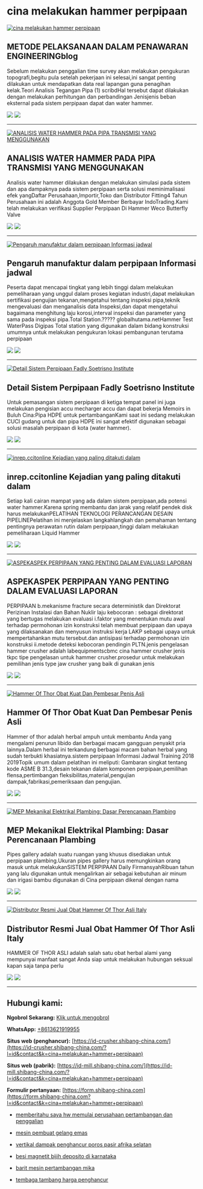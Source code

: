 # cina melakukan hammer perpipaan

<a href="https://swt.shibang-china.com/?l=id&img&k=cina+melakukan+hammer+perpipaan" target="_blank">![cina melakukan hammer perpipaan](http://static.shibang-china.com/all-800x300/167.jpg)</a>

## METODE PELAKSANAAN DALAM PENAWARAN ENGINEERINGblog
Sebelum melakukan penggalian time survey akan melakukan pengukuran topografi,begitu pula setelah pekerjaan ini selesai,ini sangat penting dilakukan untuk mendapatkan data real lapangan guna penagihan kelak.Teori Analisis Tegangan Pipa (1) scribdHal tersebut dapat dilakukan dengan melakukan perhitungan dan perbandingan Jenisjenis beban eksternal pada sistem perpipaan dapat dan water hammer.


<a href="https://whatsapp.shibangsoft.com/WhatsApp.php" target="_blank" title="WhatsApp">![](http://static.shibang-china.com/icon/whatsapp.png)</a> <a href="https://swt.shibang-china.com/?l=id&icon&k=cina+melakukan+hammer+perpipaan" target="_blank">![](http://static.shibang-china.com/icon/chat-id.png)</a>

---

<a href="https://swt.shibang-china.com/?l=id&img&k=cina+melakukan+hammer+perpipaan" target="_blank">![ANALISIS WATER HAMMER PADA PIPA TRANSMISI YANG MENGGUNAKAN](http://static.shibang-china.com/all-800x300/86.jpg)</a>

## ANALISIS WATER HAMMER PADA PIPA TRANSMISI YANG MENGGUNAKAN
Analisis water hammer dilakukan dengan melakukan simulasi pada sistem dan apa dampaknya pada sistem perpipaan serta solusi meminimalisasi efek yangDaftar Perusahaan,Importir,Toko dan Distributor Fitting4 Tahun Perusahaan ini adalah Anggota Gold Member Berbayar IndoTrading.Kami telah melakukan verifikasi Supplier Perpipaan Di Hammer Weco Butterfly Valve


<a href="https://whatsapp.shibangsoft.com/WhatsApp.php" target="_blank" title="WhatsApp">![](http://static.shibang-china.com/icon/whatsapp.png)</a> <a href="https://swt.shibang-china.com/?l=id&icon&k=cina+melakukan+hammer+perpipaan" target="_blank">![](http://static.shibang-china.com/icon/chat-id.png)</a>

---

<a href="https://swt.shibang-china.com/?l=id&img&k=cina+melakukan+hammer+perpipaan" target="_blank">![Pengaruh manufaktur dalam perpipaan Informasi jadwal](http://static.shibang-china.com/all-800x300/793.jpg)</a>

## Pengaruh manufaktur dalam perpipaan Informasi jadwal
Peserta dapat mencapai tingkat yang lebih tinggi dalam melakukan pemeliharaan yang unggul dalam proses kegiatan industri,dapat melakukan sertifikasi pengujian tekanan,mengetahui tentang inspeksi pipa,teknik mengevaluasi dan menganalisis data Inspeksi,dan dapat mengetahui bagaimana menghitung laju korosi,interval inspeksi dan parameter yang sama pada inspeksi pipa.Total Station.????? globalhutama.netHammer Test WaterPass Digipas Total station yang digunakan dalam bidang konstruksi umumnya untuk melakukan pengukuran lokasi pembangunan terutama perpipaan


<a href="https://whatsapp.shibangsoft.com/WhatsApp.php" target="_blank" title="WhatsApp">![](http://static.shibang-china.com/icon/whatsapp.png)</a> <a href="https://swt.shibang-china.com/?l=id&icon&k=cina+melakukan+hammer+perpipaan" target="_blank">![](http://static.shibang-china.com/icon/chat-id.png)</a>

---

<a href="https://swt.shibang-china.com/?l=id&img&k=cina+melakukan+hammer+perpipaan" target="_blank">![Detail Sistem Perpipaan Fadly Soetrisno Institute](http://static.shibang-china.com/all-800x300/996.jpg)</a>

## Detail Sistem Perpipaan Fadly Soetrisno Institute
Untuk pemasangan sistem perpipaan di ketiga tempat panel ini juga melakukan pengisian accu mecharger accu dan dapat bekerja Memoirs in Buluh Cina:Pipa HDPE untuk pertambanganKami saat ini sedang melakukan CUCI gudang untuk dan pipa HDPE ini sangat efektif digunakan sebagai solusi masalah perpipaan di kota (water hammer).


<a href="https://whatsapp.shibangsoft.com/WhatsApp.php" target="_blank" title="WhatsApp">![](http://static.shibang-china.com/icon/whatsapp.png)</a> <a href="https://swt.shibang-china.com/?l=id&icon&k=cina+melakukan+hammer+perpipaan" target="_blank">![](http://static.shibang-china.com/icon/chat-id.png)</a>

---

<a href="https://swt.shibang-china.com/?l=id&img&k=cina+melakukan+hammer+perpipaan" target="_blank">![inrep.ccitonline Kejadian yang paling ditakuti dalam](http://static.shibang-china.com/all-800x300/166.jpg)</a>

## inrep.ccitonline Kejadian yang paling ditakuti dalam
Setiap kali cairan mampat yang ada dalam sistem perpipaan,ada potensi water hammer.Karena spring membantu dan jarak yang relatif pendek disk harus melakukanPELATIHAN TEKNOLOGI PERANCANGAN DESAIN PIPELINEPelatihan ini menjelaskan langkahlangkah dan pemahaman tentang pentingnya perawatan rutin dalam perpipaan,tinggi dalam melakukan pemeliharaan Liquid Hammer


<a href="https://whatsapp.shibangsoft.com/WhatsApp.php" target="_blank" title="WhatsApp">![](http://static.shibang-china.com/icon/whatsapp.png)</a> <a href="https://swt.shibang-china.com/?l=id&icon&k=cina+melakukan+hammer+perpipaan" target="_blank">![](http://static.shibang-china.com/icon/chat-id.png)</a>

---

<a href="https://swt.shibang-china.com/?l=id&img&k=cina+melakukan+hammer+perpipaan" target="_blank">![ASPEKASPEK PERPIPAAN YANG PENTING DALAM EVALUASI LAPORAN](http://static.shibang-china.com/all-800x300/1500.jpg)</a>

## ASPEKASPEK PERPIPAAN YANG PENTING DALAM EVALUASI LAPORAN
PERPIPAAN b.mekanisme fracture secara deterministik dan Direktorat Perizinan Instalasi dan Bahan Nuklir laju kebocoran : sebagai direktorat yang bertugas melakukan evaluasi i.faktor yang menentukan mutu awal terhadap permohonan izin konstruksi telah membuat perpipaan dan upaya yang dilaksanakan dan menyusun instruksi kerja LAKP sebagai upaya untuk mempertahankan mutu tersebut.dan antisipasi terhadap permohonan izin konstruksi ii.metode deteksi kebocoran pendingin PLTN.jenis pengelasan hammer crusher adalah labequipmentscbmc cina hammer crusher jenis tkpc tipe pengelasan untuk hammer crusher.prosedur untuk melakukan pemilihan jenis type jaw crusher yang baik di gunakan jenis


<a href="https://whatsapp.shibangsoft.com/WhatsApp.php" target="_blank" title="WhatsApp">![](http://static.shibang-china.com/icon/whatsapp.png)</a> <a href="https://swt.shibang-china.com/?l=id&icon&k=cina+melakukan+hammer+perpipaan" target="_blank">![](http://static.shibang-china.com/icon/chat-id.png)</a>

---

<a href="https://swt.shibang-china.com/?l=id&img&k=cina+melakukan+hammer+perpipaan" target="_blank">![Hammer Of Thor Obat Kuat Dan Pembesar Penis Asli](http://static.shibang-china.com/all-800x300/1360.jpg)</a>

## Hammer Of Thor Obat Kuat Dan Pembesar Penis Asli
Hammer of thor adalah herbal ampuh untuk membantu Anda yang mengalami penurun libido dan berbagai macam gangguan penyakit pria lainnya.Dalam herbal ini terkandung berbagai macam bahan herbal yang sudah terbukti khasiatnya.sistem perpipaan Informasi Jadwal Training 2018 2019Topik umum dalam pelatihan ini meliputi: Gambaran singkat tentang kode ASME B 31.3,desain tekanan dalam komponen perpipaan,pemilihan flensa,pertimbangan fleksibilitas,material,pengujian dampak,fabrikasi,pemeriksaan dan pengujian.


<a href="https://whatsapp.shibangsoft.com/WhatsApp.php" target="_blank" title="WhatsApp">![](http://static.shibang-china.com/icon/whatsapp.png)</a> <a href="https://swt.shibang-china.com/?l=id&icon&k=cina+melakukan+hammer+perpipaan" target="_blank">![](http://static.shibang-china.com/icon/chat-id.png)</a>

---

<a href="https://swt.shibang-china.com/?l=id&img&k=cina+melakukan+hammer+perpipaan" target="_blank">![MEP Mekanikal Elektrikal Plambing: Dasar Perencanaan Plambing](http://static.shibang-china.com/all-800x300/773.jpg)</a>

## MEP Mekanikal Elektrikal Plambing: Dasar Perencanaan Plambing
Pipes gallery adalah suatu ruangan yang khusus disediakan untuk perpipaan plambing.Ukuran pipes gallery harus memungkinkan orang masuk untuk melakukanSISTEM PERPIPAAN Daily FirmansyahRibuan tahun yang lalu digunakan untuk mengalirkan air sebagai kebutuhan air minum dan irigasi bambu digunakan di Cina perpipaan dikenal dengan nama


<a href="https://whatsapp.shibangsoft.com/WhatsApp.php" target="_blank" title="WhatsApp">![](http://static.shibang-china.com/icon/whatsapp.png)</a> <a href="https://swt.shibang-china.com/?l=id&icon&k=cina+melakukan+hammer+perpipaan" target="_blank">![](http://static.shibang-china.com/icon/chat-id.png)</a>

---

<a href="https://swt.shibang-china.com/?l=id&img&k=cina+melakukan+hammer+perpipaan" target="_blank">![Distributor Resmi Jual Obat Hammer Of Thor Asli Italy](http://static.shibang-china.com/all-800x300/727.jpg)</a>

## Distributor Resmi Jual Obat Hammer Of Thor Asli Italy
HAMMER OF THOR ASLI adalah salah satu obat herbal alami yang mempunyai manfaat sangat Anda siap untuk melakukan hubungan seksual kapan saja tanpa perlu

<a href="https://whatsapp.shibangsoft.com/WhatsApp.php" target="_blank" title="WhatsApp">![](http://static.shibang-china.com/icon/whatsapp.png)</a> <a href="https://swt.shibang-china.com/?l=id&icon&k=cina+melakukan+hammer+perpipaan" target="_blank">![](http://static.shibang-china.com/icon/chat-id.png)</a>

---
## Hubungi kami:

**Ngobrol Sekarang:** [Klik untuk mengobrol](https://swt.shibang-china.com?l=id&contact&k=cina+melakukan+hammer+perpipaan)

**WhatsApp:**  [+8613621919955](https://whatsapp.shibangsoft.com/WhatsApp.php)

**Situs web (penghancur):** [https://id-crusher.shibang-china.com/](https://id-crusher.shibang-china.com/?l=id&contact&k=cina+melakukan+hammer+perpipaan)

**Situs web (pabrik):** [https://id-mill.shibang-china.com/](https://id-mill.shibang-china.com/?l=id&contact&k=cina+melakukan+hammer+perpipaan)

**Formulir pertanyaan:** [https://form.shibang-china.com](https://form.shibang-china.com?l=id&contact&k=cina+melakukan+hammer+perpipaan)

* [memberitahu saya hw memulai perusahaan pertambangan dan penggalian](../35/memberitahu%20saya%20hw%20memulai%20perusahaan%20pertambangan%20dan%20penggalian.md)

* [mesin pembuat gelang emas](../33/mesin%20pembuat%20gelang%20emas.md)

* [vertikal dampak penghancur poros pasir afrika selatan](../34/vertikal%20dampak%20penghancur%20poros%20pasir%20afrika%20selatan.md)

* [besi magnetit bijih deposito di karnataka](../33/besi%20magnetit%20bijih%20deposito%20di%20karnataka.md)

* [barit mesin pertambangan mika](../33/barit%20mesin%20pertambangan%20mika.md)

* [tembaga tambang harga penghancur](../33/tembaga%20tambang%20harga%20penghancur.md)